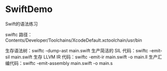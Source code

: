 # SwiftDemo
Swift的语法练习

swiftc 路径：Contents/Developer/Toolchains/XcodeDefault.xctoolchain/usr/bin

生存语法树：swiftc -dump-ast main.swift
生产简洁的 SIL 代码：swiftc -emit-sil main.swift
生存 LLVM IR 代码：swiftc -emit-ir main.swift -o main.ll
生产汇编代码：swiftc -emit-assembly main.swift -o main.s

